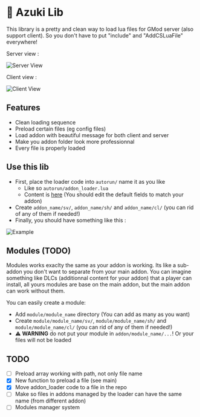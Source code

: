 # 🔧 Azuki Lib

This library is a pretty and clean way to load lua files for GMod server (also support client).
So you don't have to put "include" and "AddCSLuaFile" everywhere!

Server view :

![Server View](https://i.imgur.com/Zsd1wKz.png)

Client view :

![Client View](https://i.imgur.com/CbORL6a.png)


## Features

- Clean loading sequence
- Preload certain files (eg config files)
- Load addon with beautiful message for both client and server
- Make you addon folder look more professionnal
- Every file is properly loaded

## Use this lib

- First, place the loader code into `autorun/` name it as you like 
    - Like so `autorun/addon_loader.lua`
    - Content is [here](https://github.com/AzukiLife/azuki_lib/blob/master/addon_loader.lua) (You should edit the default fields to match your addon)
- Create `addon_name/sv/`, `addon_name/sh/` and `addon_name/cl/` (you can rid of any of them if needed!)
- Finally, you should have something like this : 

![Example](https://i.imgur.com/otc58l8.gif)

## Modules (TODO)

Modules works exaclty the same as your addon is working. Its like a sub-addon you don't want to separate from your main addon.
You can imagine something like DLCs (additionnal content for your addon) that a player can install, all yours modules are base on the main addon, but the main addon can work without them.

You can easily create a module:
- Add `module/module_name` directory (You can add as many as you want)
- Create `module/module_name/sv/`, `module/module_name/sh/` and `module/module_name/cl/` (you can rid of any of them if needed!)
- ⚠️ **WARNING** do not put your module in `addon/module_name/...`! Or your files will not be loaded

## TODO

- [ ] Preload array working with path, not only file name
- [x] New function to preload a file (see main) 
- [x] Move addon_loader code to a file in the repo
- [ ] Make so files in addons managed by the loader can have the same name (from different addon)
- [ ] Modules manager system
